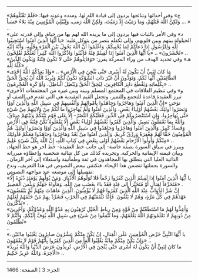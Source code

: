 ------------------------------------------------------------------------

«ج» وفي أحداثها ونتائجها يردون إلى قيادة الله لها، ومدده وعونه فيها:
«فَلَمْ تَقْتُلُوهُمْ وَلكِنَّ اللَّهَ قَتَلَهُمْ، وَما رَمَيْتَ إِذْ رَمَيْتَ، وَلكِنَّ اللَّهَ رَمى، وَلِيُبْلِيَ
الْمُؤْمِنِينَ مِنْهُ بَلاءً حَسَناً ... » ..  
«د» وفي الأمر بالثبات فيها يردون إلى ما يريده الله لهم بها من حياة، وإلى
قدرته على الحيلولة بينهم وبين قلوبهم، وإلى تكفله بنصر من يتوكل عليه: «يا
أَيُّهَا الَّذِينَ آمَنُوا اسْتَجِيبُوا لِلَّهِ وَلِلرَّسُولِ إِذا دَعاكُمْ لِما يُحْيِيكُمْ، وَاعْلَمُوا أَنَّ
اللَّهَ يَحُولُ بَيْنَ الْمَرْءِ وَقَلْبِهِ، وَأَنَّهُ إِلَيْهِ تُحْشَرُونَ» .. «يا أَيُّهَا الَّذِينَ آمَنُوا إِذا
لَقِيتُمْ فِئَةً فَاثْبُتُوا وَاذْكُرُوا اللَّهَ كَثِيراً لَعَلَّكُمْ تُفْلِحُونَ» ..  
«هـ» وفي تحديد الهدف من وراء المعركة يقرر: «وَقاتِلُوهُمْ حَتَّى لا تَكُونَ فِتْنَةٌ
وَيَكُونَ الدِّينُ كُلُّهُ لِلَّهِ» ..  
«ما كانَ لِنَبِيٍّ أَنْ يَكُونَ لَهُ أَسْرى حَتَّى يُثْخِنَ فِي الْأَرْضِ» .. «وَإِذْ يَعِدُكُمُ اللَّهُ إِحْدَى
الطَّائِفَتَيْنِ أَنَّها لَكُمْ، وَتَوَدُّونَ أَنَّ غَيْرَ ذاتِ الشَّوْكَةِ تَكُونُ لَكُمْ وَيُرِيدُ اللَّهُ أَنْ يُحِقَّ
الْحَقَّ بِكَلِماتِهِ وَيَقْطَعَ دابِرَ الْكافِرِينَ، لِيُحِقَّ الْحَقَّ وَيُبْطِلَ الْباطِلَ، وَلَوْ كَرِهَ
الْمُجْرِمُونَ» ..  
«و» وفي تنظيم العلاقات في المجتمع المسلم وبينه وبين غيره من المجتمعات
الأخرى تبرز العقيدة قاعدة للتجمع وللتميز، وتجعل القيم العقيدية هي التي
تقدم في الصف أو تؤخر: «إِنَّ الَّذِينَ آمَنُوا وَهاجَرُوا وَجاهَدُوا بِأَمْوالِهِمْ وَأَنْفُسِهِمْ
فِي سَبِيلِ اللَّهِ وَالَّذِينَ آوَوْا وَنَصَرُوا أُولئِكَ بَعْضُهُمْ أَوْلِياءُ بَعْضٍ، وَالَّذِينَ آمَنُوا وَلَمْ
يُهاجِرُوا ما لَكُمْ مِنْ وَلايَتِهِمْ مِنْ شَيْءٍ حَتَّى يُهاجِرُوا، وَإِنِ اسْتَنْصَرُوكُمْ فِي الدِّينِ
فَعَلَيْكُمُ النَّصْرُ- إِلَّا عَلى قَوْمٍ بَيْنَكُمْ وَبَيْنَهُمْ مِيثاقٌ، وَاللَّهُ بِما تَعْمَلُونَ بَصِيرٌ.
وَالَّذِينَ كَفَرُوا بَعْضُهُمْ أَوْلِياءُ بَعْضٍ إِلَّا تَفْعَلُوهُ تَكُنْ فِتْنَةٌ فِي الْأَرْضِ وَفَسادٌ كَبِيرٌ.
وَالَّذِينَ آمَنُوا وَهاجَرُوا وَجاهَدُوا فِي سَبِيلِ اللَّهِ وَالَّذِينَ آوَوْا وَنَصَرُوا أُولئِكَ هُمُ
الْمُؤْمِنُونَ حَقًّا لَهُمْ مَغْفِرَةٌ وَرِزْقٌ كَرِيمٌ. وَالَّذِينَ آمَنُوا مِنْ بَعْدُ وَهاجَرُوا وَجاهَدُوا
مَعَكُمْ فَأُولئِكَ مِنْكُمْ وَأُولُوا الْأَرْحامِ بَعْضُهُمْ أَوْلى بِبَعْضٍ فِي كِتابِ اللَّهِ، إِنَّ اللَّهَ
بِكُلِّ شَيْءٍ عَلِيمٌ» ..  
ويبرز في سياق السورة بصفة خاصة- إلى جانب خط العقيدة- خط آخر هو خط
الجهاد، وبيان قيمته الإيمانية والحركية. وتجريده كذلك من كل شائبة شخصية
وإعطاؤه مبرراته الذاتية العليا التي ينطلق بها المجاهدون في ثقة وطمأنينة
واستعلاء إلى آخر الزمان.. والسورة بجملتها تتضمن هذا الإيحاء. فنكتفي ببعض
النصوص في هذا التعريف، وندع تفصيلها إلى موضعه عند مواجهة النصوص:  
«يا أَيُّهَا الَّذِينَ آمَنُوا إِذا لَقِيتُمُ الَّذِينَ كَفَرُوا زَحْفاً فَلا تُوَلُّوهُمُ الْأَدْبارَ. وَمَنْ
يُوَلِّهِمْ يَوْمَئِذٍ دُبُرَهُ إِلَّا مُتَحَرِّفاً لِقِتالٍ أَوْ مُتَحَيِّزاً إِلى فِئَةٍ فَقَدْ باءَ بِغَضَبٍ مِنَ
اللَّهِ، وَمَأْواهُ جَهَنَّمُ وَبِئْسَ الْمَصِيرُ» .  
«إِنَّ شَرَّ الدَّوَابِّ عِنْدَ اللَّهِ الَّذِينَ كَفَرُوا فَهُمْ لا يُؤْمِنُونَ. الَّذِينَ عاهَدْتَ مِنْهُمْ ثُمَّ
يَنْقُضُونَ عَهْدَهُمْ فِي كُلِّ مَرَّةٍ، وَهُمْ لا يَتَّقُونَ. فَإِمَّا تَثْقَفَنَّهُمْ فِي الْحَرْبِ فَشَرِّدْ بِهِمْ مَنْ
خَلْفَهُمْ لَعَلَّهُمْ يَذَّكَّرُونَ» .  
«وَأَعِدُّوا لَهُمْ مَا اسْتَطَعْتُمْ مِنْ قُوَّةٍ وَمِنْ رِباطِ الْخَيْلِ تُرْهِبُونَ بِهِ عَدُوَّ اللَّهِ وَعَدُوَّكُمْ،
وَآخَرِينَ مِنْ دُونِهِمْ لا تَعْلَمُونَهُمُ اللَّهُ يَعْلَمُهُمْ، وَما تُنْفِقُوا مِنْ شَيْءٍ فِي سَبِيلِ اللَّهِ
يُوَفَّ إِلَيْكُمْ، وَأَنْتُمْ لا تُظْلَمُونَ»  
..  
«يا أَيُّهَا النَّبِيُّ حَرِّضِ الْمُؤْمِنِينَ عَلَى الْقِتالِ، إِنْ يَكُنْ مِنْكُمْ عِشْرُونَ صابِرُونَ يَغْلِبُوا
مِائَتَيْنِ، وَإِنْ يَكُنْ مِنْكُمْ مِائَةٌ يَغْلِبُوا أَلْفاً مِنَ الَّذِينَ كَفَرُوا بِأَنَّهُمْ قَوْمٌ لا
يَفْقَهُونَ» ..  
«ما كانَ لِنَبِيٍّ أَنْ يَكُونَ لَهُ أَسْرى حَتَّى يُثْخِنَ فِي الْأَرْضِ، تُرِيدُونَ عَرَضَ الدُّنْيا وَاللَّهُ
يُرِيدُ الْآخِرَةَ. وَاللَّهُ عَزِيزٌ حَكِيمٌ» ..

------------------------------------------------------------------------

الجزء: 3 ¦ الصفحة: 1466
